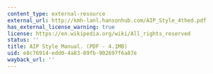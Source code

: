 ```yaml
---
content_type: external-resource
external_url: http://kmh-lanl.hansonhub.com/AIP_Style_4thed.pdf
has_external_license_warning: true
license: https://en.wikipedia.org/wiki/All_rights_reserved
status: ''
title: AIP Style Manual. (PDF - 4.1MB)
uid: e8c76914-edd0-4a83-89fb-902697f6a87e
wayback_url: ''
---
```

